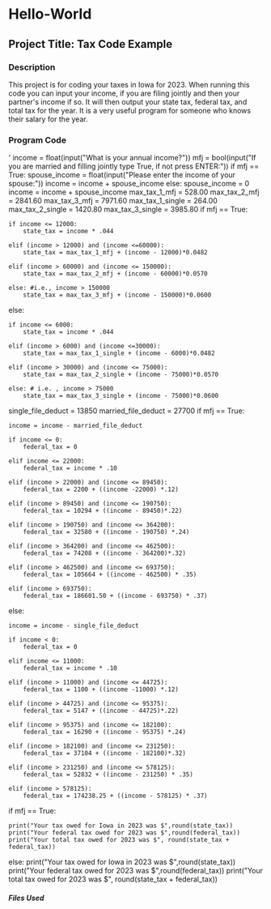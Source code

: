 # Hello-World

## Project Title: Tax Code Example


### Description
This project is for coding your taxes in Iowa for 2023. When running this code you can input your income, if you are filing jointly and then your partner's income if so. It will then output your state tax, federal tax, and total tax for the year. It is a very useful program for someone who knows their salary for the year. 

### Program Code
'
income = float(input("What is your annual income?"))
mfj = bool(input("If you are married and filling jointly type True, if not press ENTER:"))
if mfj == True:
    spouse_income = float(input("Please enter the income of your spouse:"))
    income = income + spouse_income
else:
    spouse_income = 0
    income = income + spouse_income 
max_tax_1_mfj = 528.00
max_tax_2_mfj = 2841.60
max_tax_3_mfj = 7971.60
max_tax_1_single = 264.00
max_tax_2_single = 1420.80
max_tax_3_single = 3985.80
if mfj == True:
    
    if income <= 12000:
        state_tax = income * .044
        
    elif (income > 12000) and (income <=60000):
        state_tax = max_tax_1_mfj + (income - 12000)*0.0482
    
    elif (income > 60000) and (income <= 150000):
        state_tax = max_tax_2_mfj + (income - 60000)*0.0570
    
    else: #i.e., income > 150000
        state_tax = max_tax_3_mfj + (income - 150000)*0.0600

else:

    if income <= 6000:
        state_tax = income * .044
        
    elif (income > 6000) and (income <=30000):
        state_tax = max_tax_1_single + (income - 6000)*0.0482
    
    elif (income > 30000) and (income <= 75000):
        state_tax = max_tax_2_single + (income - 75000)*0.0570
        
    else: # i.e. , income > 75000
        state_tax = max_tax_3_single + (income - 75000)*0.0600
        
single_file_deduct = 13850
married_file_deduct = 27700
if mfj == True:
    
    income = income - married_file_deduct
    
    if income <= 0:
        federal_tax = 0 
    
    elif income <= 22000:
        federal_tax = income * .10
        
    elif (income > 22000) and (income <= 89450):
        federal_tax = 2200 + ((income -22000) *.12)
    
    elif (income > 89450) and (income <= 190750):
        federal_tax = 10294 + ((income - 89450)*.22)
    
    elif (income > 190750) and (income <= 364200):
        federal_tax = 32580 + ((income - 190750) *.24)
    
    elif (income > 364200) and (income <= 462500):
        federal_tax = 74208 + ((income - 364200)*.32)
    
    elif (income > 462500) and (income <= 693750):
        federal_tax = 105664 + ((income - 462500) * .35)
    
    elif (income > 693750):
        federal_tax = 186601.50 + ((income - 693750) * .37)
else: 
    
    income = income - single_file_deduct
    
    if income < 0:
        federal_tax = 0 
        
    elif income <= 11000:
        federal_tax = income * .10
        
    elif (income > 11000) and (income <= 44725):
        federal_tax = 1100 + ((income -11000) *.12)
    
    elif (income > 44725) and (income <= 95375):
        federal_tax = 5147 + ((income - 44725)*.22)
    
    elif (income > 95375) and (income <= 182100):
        federal_tax = 16290 + ((income - 95375) *.24)
    
    elif (income > 182100) and (income <= 231250):
        federal_tax = 37104 + ((income - 182100)*.32)
    
    elif (income > 231250) and (income <= 578125):
        federal_tax = 52832 + ((income - 231250) * .35)
    
    elif (income > 578125):
        federal_tax = 174238.25 + ((income - 578125) * .37)
if mfj == True:
    
    print("Your tax owed for Iowa in 2023 was $",round(state_tax))
    print("Your federal tax owed for 2023 was $",round(federal_tax))
    print("Your total tax owed for 2023 was $", round(state_tax + federal_tax))
else:
    print("Your tax owed for Iowa in 2023 was $",round(state_tax))
    print("Your federal tax owed for 2023 was $",round(federal_tax))
    print("Your total tax owed for 2023 was $", round(state_tax + federal_tax))

##### Files Used
